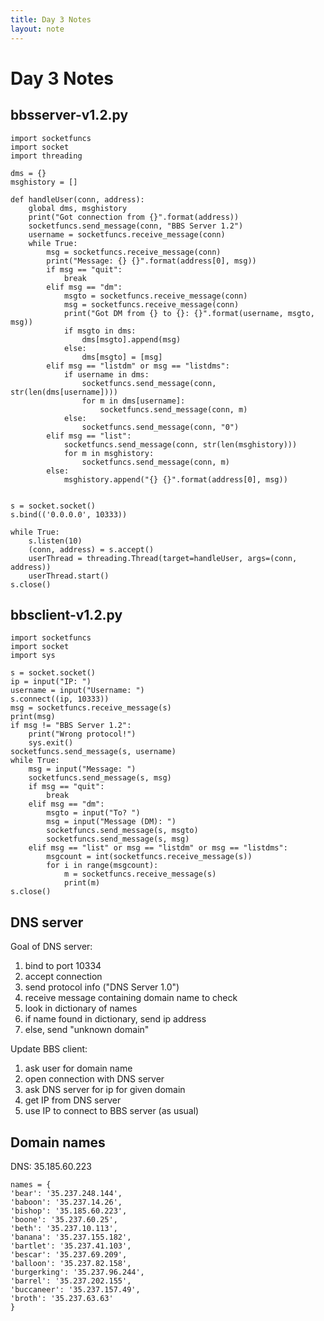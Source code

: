 ```yaml
---
title: Day 3 Notes
layout: note
---
```


# Day 3 Notes

## bbsserver-v1.2.py

```
import socketfuncs
import socket
import threading

dms = {}
msghistory = []

def handleUser(conn, address):
	global dms, msghistory
	print("Got connection from {}".format(address))
	socketfuncs.send_message(conn, "BBS Server 1.2")
	username = socketfuncs.receive_message(conn)
	while True:
		msg = socketfuncs.receive_message(conn)
		print("Message: {} {}".format(address[0], msg))
		if msg == "quit":
			break
		elif msg == "dm":
			msgto = socketfuncs.receive_message(conn)
			msg = socketfuncs.receive_message(conn)
			print("Got DM from {} to {}: {}".format(username, msgto, msg))
			if msgto in dms:
				dms[msgto].append(msg)
			else:
				dms[msgto] = [msg]
		elif msg == "listdm" or msg == "listdms":
			if username in dms:
				socketfuncs.send_message(conn, str(len(dms[username])))
				for m in dms[username]:
					socketfuncs.send_message(conn, m)
			else:
				socketfuncs.send_message(conn, "0")
		elif msg == "list":
			socketfuncs.send_message(conn, str(len(msghistory)))
			for m in msghistory:
				socketfuncs.send_message(conn, m)
		else:
			msghistory.append("{} {}".format(address[0], msg))


s = socket.socket()
s.bind(('0.0.0.0', 10333))

while True:
	s.listen(10)
	(conn, address) = s.accept()
	userThread = threading.Thread(target=handleUser, args=(conn, address))
	userThread.start()
s.close()
```

## bbsclient-v1.2.py

```
import socketfuncs
import socket
import sys

s = socket.socket()
ip = input("IP: ")
username = input("Username: ")
s.connect((ip, 10333))
msg = socketfuncs.receive_message(s)
print(msg)
if msg != "BBS Server 1.2":
	print("Wrong protocol!")
	sys.exit()
socketfuncs.send_message(s, username)
while True:
	msg = input("Message: ")
	socketfuncs.send_message(s, msg)
	if msg == "quit":
		break
	elif msg == "dm":
		msgto = input("To? ")
		msg = input("Message (DM): ")
		socketfuncs.send_message(s, msgto)
		socketfuncs.send_message(s, msg)
	elif msg == "list" or msg == "listdm" or msg == "listdms":
		msgcount = int(socketfuncs.receive_message(s))
		for i in range(msgcount):
			m = socketfuncs.receive_message(s)
			print(m)
s.close()
```

## DNS server

Goal of DNS server:

1. bind to port 10334
2. accept connection
3. send protocol info ("DNS Server 1.0")
4. receive message containing domain name to check
5. look in dictionary of names
6. if name found in dictionary, send ip address
7. else, send "unknown domain"

Update BBS client:

1. ask user for domain name
2. open connection with DNS server
3. ask DNS server for ip for given domain
4. get IP from DNS server
5. use IP to connect to BBS server (as usual)

## Domain names

DNS: 35.185.60.223

```
names = {
'bear': '35.237.248.144',
'baboon': '35.237.14.26',
'bishop': '35.185.60.223',
'boone': '35.237.60.25',
'beth': '35.237.10.113',
'banana': '35.237.155.182',
'bartlet': '35.237.41.103',
'bescar': '35.237.69.209',
'balloon': '35.237.82.158',
'burgerking': '35.237.96.244',
'barrel': '35.237.202.155',
'buccaneer': '35.237.157.49',
'broth': '35.237.63.63'
}
```

